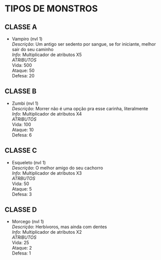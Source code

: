 # TIPOS DE MONSTROS

## CLASSE A
* Vampiro (nvl 1)  
*Descrição*: Um antigo ser sedento por sangue, se for iniciante, melhor sair do seu caminho  
*Info*: Multiplicador de atributos X5  
*ATRIBUTOS*  
Vida: 500  
Ataque: 50  
Defesa: 20  

## CLASSE B
* Zumbi (nvl 1)  
*Descrição*: Morrer não é uma opção pra esse carinha, literalmente  
*Info*: Multiplicador de atributos X4  
*ATRIBUTOS*  
Vida: 100  
Ataque: 10  
Defesa: 6  

## CLASSE C
* Esqueleto (nvl 1)  
*Descrição*: O melhor amigo do seu cachorro  
*Info*: Multiplicador de atributos X3  
*ATRBUTOS*  
Vida: 50  
Ataque: 5  
Defesa: 3  

## CLASSE D
* Morcego (nvl 1)  
*Descrição*: Herbívoros, mas ainda com dentes  
*Info*: Multiplicador de atributos X2  
*ATRIBUTOS*  
Vida: 25  
Ataque: 2  
Defesa: 1  